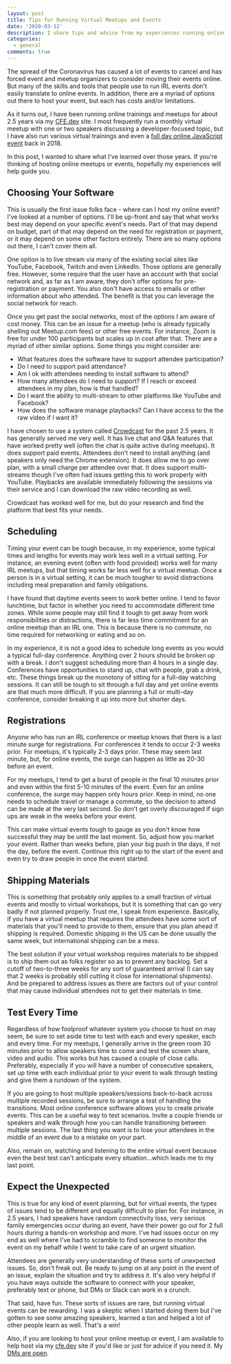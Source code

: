 ```yaml
---
layout: post
title: Tips for Running Virtual Meetups and Events
date: '2020-03-12'
description: I share tips and advice from my experiences running online meetups, workshops and events.
categories:
  - general
comments: true
---
```


The spread of the Coronavirus has caused a lot of events to cancel and has forced event and meetup organizers to consider moving their events online. But many of the skills and tools that people use to run IRL events don't easily translate to online events. In addition, there are a myriad of options out there to host your event, but each has costs and/or limitations.

As it turns out, I have been running online trainings and meetups for about 2.5 years via my [CFE.dev](https://cfe.dev/) site. I most frequently run a monthly virtual meetup with one or two speakers discussing a developer-focused topic, but I have also run various virtual trainings and even a [full day online JavaScript event](https://cfe.dev/events/knowjs-2018/) back in 2018.

In this post, I wanted to share what I've learned over those years. If you're thinking of hosting online meetups or events, hopefully my experiences will help guide you. 

## Choosing Your Software

This is usually the first issue folks face - where can I host my online event? I've looked at a number of options. I'll be up-front and say that what works best may depend on your specific event's needs. Part of that may depend on budget, part of that may depend on the need for registration or payment, or it may depend on some other factors entirely. There are so many options out there, I can't cover them all.

One option is to live stream via many of the existing social sites like YouTube, Facebook, Twitch and even LinkedIn. Those options are generally free. However, some require that the user have an account with that social network and, as far as I am aware, they don't offer options for pre-registration or payment. You also don't have access to emails or other information about who attended. The benefit is that you can leverage the social network for reach.

Once you get past the social networks, most of the options I am aware of cost money. This can be an issue for a meetup (who is already typically shelling out Meetup.com fees) or other free events. For instance, Zoom is free for under 100 participants but scales up in cost after that. There are a myriad of other similar options. Some things you might consider are:

* What features does the software have to support attendee participation?
* Do I need to support paid attendance?
* Am I ok with attendees needing to install software to attend?
* How many attendees do I need to support? If I reach or exceed attendees in my plan, how is that handled?
* Do I want the ability to multi-stream to other platforms like YouTube and Facebook?
* How does the software manage playbacks? Can I have access to the the raw video if I want it?

I have chosen to use a system called [Crowdcast](https://www.crowdcast.io/) for the past 2.5 years. It has generally served me very well. It has live chat and Q&A features that have worked pretty well (often the chat is quite active during meetups). It does support paid events. Attendees don't need to install anything (and speakers only need the Chrome extension). It does allow me to go over plan, with a small charge per attendee over that. It does support multi-streams though I've often had issues getting this to work properly with YouTube. Playbacks are available immediately following the sessions via their service and I can download the raw video recording as well.

Crowdcast has worked well for me, but do your research and find the platform that best fits your needs.

## Scheduling

Timing your event can be tough because, in my experience, some typical times and lengths for events may work less well in a virtual setting. For instance, an evening event (often with food provided) works well for many IRL meetups, but that timing works far less well for a virtual meetup. Once a person is in a virtual setting, it can be much tougher to avoid distractions including meal preparation and family obligations.

I have found that daytime events seem to work better online. I tend to favor lunchtime, but factor in whether you need to accommodate different time zones. While some people may still find it tough to get away from work responsibilities or distractions, there is far less time commitment for an online meetup than an IRL one. This is because there is no commute, no time required for networking or eating and so on.

In my experience, it is not a good idea to schedule long events as you would a typical full-day conference. Anything over 2 hours should be broken up with a break. I don't suggest scheduling more than 4 hours in a single day. Conferences have opportunities to stand up, chat with people, grab a drink, etc. These things break up the monotony of sitting for a full-day watching sessions. It can still be tough to sit through a full day and yet online events are that much more difficult. If you are planning a full or multi-day conference, consider breaking it up into more but shorter days.

## Registrations

Anyone who has run an IRL conference or meetup knows that there is a last minute surge for registrations. For conferences it tends to occur 2-3 weeks prior. For meetups, it's typically 2-3 days prior. These may seem last minute, but, for online events, the surge can happen as little as 20-30 before an event.

For my meetups, I tend to get a burst of people in the final 10 minutes prior and even within the first 5-10 minutes of the event. Even for an online conference, the surge may happen only hours prior. Keep in mind, no one needs to schedule travel or manage a commute, so the decision to attend can be made at the very last second. So don't get overly discouraged if sign ups are weak in the weeks before your event.

This can make virtual events tough to gauge as you don't know how successful they may be until the last moment. So, adjust how you market your event. Rather than weeks before, plan your big push in the days, if not the day, before the event. Continue this right up to the start of the event and even try to draw people in once the event started.

## Shipping Materials

This is something that probably only applies to a small fraction of virtual events and mostly to virtual workshops, but it is something that can go very badly if not planned properly. Trust me, I speak from experience. Basically, if you have a virtual meetup that requires the attendees have some sort of materials that you'll need to provide to them, ensure that you plan ahead if shipping is required. Domestic shipping in the US can be done usually the same week, but international shipping can be a mess.

The best solution if your virtual workshop requires materials to be shipped is to ship them out as folks register so as to prevent any backlog. Set a cutoff of two-to-three weeks for any sort of guaranteed arrival (I can say that 2 weeks is probably still cutting it close for international shipments). And be prepared to address issues as there are factors out of your control that may cause individual attendees not to get their materials in time.

## Test Every Time

Regardless of how foolproof whatever system you choose to host on may seem, be sure to set aside time to test with each and every speaker, each and every time. For my meetups, I generally arrive in the green room 30 minutes prior to allow speakers time to come and test the screen share, video and audio. This works but has caused a couple of close calls. Preferably, especially if you will have a number of consecutive speakers, set up time with each individual prior to your event to walk through testing and give them a rundown of the system.

If you are going to host multiple speakers/sessions back-to-back across multiple recorded sessions, be sure to arrange a test of handling the transitions. Most online conference software allows you to create private events. This can be a useful way to test scenarios. Invite a couple friends or speakers and walk through how you can handle transitioning between multiple sessions. The last thing you want is to lose your attendees in the middle of an event due to a mistake on your part.

Also, remain on, watching and listening to the entire virtual event because even the best test can't anticipate every situation...which leads me to my last point.

## Expect the Unexpected 

This is true for any kind of event planning, but for virtual events, the types of issues tend to be different and equally difficult to plan for. For instance, in 2.5 years, I had speakers have random connectivity loss, very serious family emergencies occur during an event, have their power go out for 2 full hours during a hands-on workshop and more. I've had issues occur on my end as well where I've had to scramble to find someone to monitor the event on my behalf while I went to take care of an urgent situation.

Attendees are generally very understanding of these sorts of unexpected issues. So, don't freak out. Be ready to jump on at any point in the event of an issue, explain the situation and try to address it. It's also very helpful if you have ways outside the software to connect with your speaker, preferably text or phone, but DMs or Slack can work in a crunch.

That said, have fun. These sorts of issues are rare, but running virtual events can be rewarding. I was a skeptic when I started doing them but I've gotten to see some amazing speakers, learned a ton and helped a lot of other people learn as well. That's a win!

Also, if you are looking to host your online meetup or event, I am available to help host via my [cfe.dev](https://cfe.dev/) site if you'd like or just for advice if you need it. My [DMs are open](https://twitter.com/remotesynth).
